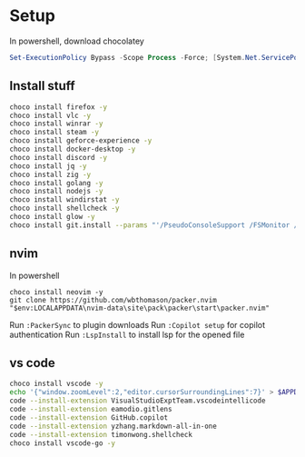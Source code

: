 # Setup

In powershell, download chocolatey

```powershell
Set-ExecutionPolicy Bypass -Scope Process -Force; [System.Net.ServicePointManager]::SecurityProtocol = [System.Net.ServicePointManager]::SecurityProtocol -bor 3072; iex ((New-Object System.Net.WebClient).DownloadString('https://community.chocolatey.org/install.ps1'))
```

## Install stuff

```sh
choco install firefox -y
choco install vlc -y
choco install winrar -y
choco install steam -y
choco install geforce-experience -y
choco install docker-desktop -y
choco install discord -y
choco install jq -y
choco install zig -y
choco install golang -y
choco install nodejs -y
choco install windirstat -y
choco install shellcheck -y
choco install glow -y
choco install git.install --params "'/PseudoConsoleSupport /FSMonitor /Symlinks /WindowsTerminalProfile /NoGuiHereIntegration'" -y
```

## nvim
In powershell

```shell
choco install neovim -y
git clone https://github.com/wbthomason/packer.nvim "$env:LOCALAPPDATA\nvim-data\site\pack\packer\start\packer.nvim"
```

Run ```:PackerSync``` to plugin downloads 
Run ```:Copilot setup``` for  copilot authentication
Run ```:LspInstall``` to install lsp for the opened file

## vs code

```sh
choco install vscode -y
echo '{"window.zoomLevel":2,"editor.cursorSurroundingLines":7}' > $APPDATA/code/User/settings.json
code --install-extension VisualStudioExptTeam.vscodeintellicode
code --install-extension eamodio.gitlens
code --install-extension GitHub.copilot
code --install-extension yzhang.markdown-all-in-one
code --install-extension timonwong.shellcheck
choco install vscode-go -y
```
